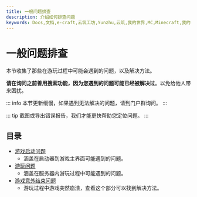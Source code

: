 ```yaml
---
title: 一般问题排查
description: 介绍如何排查问题
keywords: Docs,文档,e-craft,云筑工坊,Yunzhu,云筑,我的世界,MC,Minecraft,我的世界服务器,服务器,云筑工坊服务器,云筑工坊服务器文档,云筑工坊文档中心
---
```


# 一般问题排查


本节收集了那些在游玩过程中可能会遇到的问题，以及解决方法。

**请在询问之前善用搜索功能，因为您遇到的问题可能已经被解决过**。以免给他人带来困扰。

::: info
本节更新缓慢，如果遇到无法解决的问题，请到门户群询问。
:::

::: tip
截图或导出错误报告，我们才能更快帮助您定位问题。
:::

## 目录

* [游戏启动问题](./general/game-startup-issue.md)
  * 涵盖在启动器到游戏主界面可能遇到的问题。 
* [游玩问题](./general/play-game-issue.md)
  * 涵盖在服务器内游玩过程中可能遇到的问题。
* [游戏意外结束问题](./general/unexpected-end-of-game-issue.md)
  * 游玩过程中游戏突然崩溃，查看这个部分可以找到解决方法。

